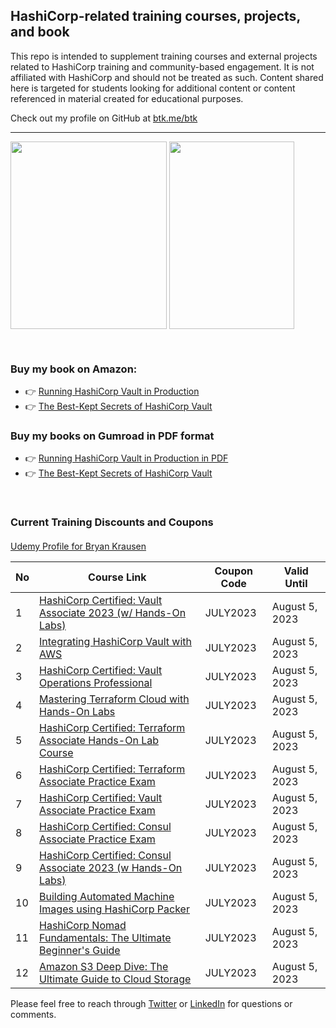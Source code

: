 ## HashiCorp-related training courses, projects, and book

This repo is intended to supplement training courses and external projects related to HashiCorp training and community-based engagement. It is not affiliated with HashiCorp and should not be treated as such. Content shared here is targeted for students looking for additional content or content referenced in material created for educational purposes.

Check out my profile on GitHub at [btk.me/btk](btk.me/btk)

*********************************************************************************

<a href="https://amzn.to/2UeUjAI"> <img align="center" alt="" src="https://images-na.ssl-images-amazon.com/images/I/41SXDY4t6-L._SX404_BO1,204,203,200_.jpg" width="250" height="300" /></a>
<a href="https://amzn.to/3HAw4pF"> <img align="center" alt="" src="https://m.media-amazon.com/images/I/41MY0+EHAbL._SX331_BO1,204,203,200_.jpg" width="200" height="300" /></a>

<br>

### **Buy my book on Amazon:**
- 👉 [Running HashiCorp Vault in Production](https://amzn.to/2UeUjAI)
- 👉 [The Best-Kept Secrets of HashiCorp Vault](https://amzn.to/3HAw4pF)

### **Buy my books on Gumroad in PDF format**
- 👉 [Running HashiCorp Vault in Production in PDF](https://gum.co/vaultbook/)
- 👉 [The Best-Kept Secrets of HashiCorp Vault](https://btkrausen.gumroad.com/l/secretsofvault)
<br>
 
### Current Training Discounts and Coupons

####

[Udemy Profile for Bryan Krausen](https://www.udemy.com/user/bryan-krausen/ "Udemy Profile")

| No  | Course Link | Coupon Code | Valid Until |
| --- | ----------- | ----------- | ----------- |
| 1 | [HashiCorp Certified: Vault Associate 2023 (w/ Hands-On Labs)](https://btk.me/v) | JULY2023 | August 5, 2023 |
| 2 | [Integrating HashiCorp Vault with AWS](https://btk.me/vaws) | JULY2023 | August 5, 2023 |
| 3 | [HashiCorp Certified: Vault Operations Professional](https://btk.me/vp) | JULY2023 | August 5, 2023 |
| 4 | [Mastering Terraform Cloud with Hands-On Labs](https://btk.me/tfc) | JULY2023 | August 5, 2023 |
| 5 | [HashiCorp Certified: Terraform Associate Hands-On Lab Course](https://btk.me/tfhol) | JULY2023 | August 5, 2023 |
| 6 | [HashiCorp Certified: Terraform Associate Practice Exam](https://btk.me/tf) | JULY2023 | August 5, 2023 |
| 7 | [HashiCorp Certified: Vault Associate Practice Exam](https://btk.me/vpe) | JULY2023 | August 5, 2023 |
| 8 | [HashiCorp Certified: Consul Associate Practice Exam](https://btk.me/cpe) | JULY2023 | August 5, 2023 |
| 9 | [HashiCorp Certified: Consul Associate 2023 (w Hands-On Labs)](https://btk.me/c) | JULY2023 | August 5, 2023 |
| 10 | [Building Automated Machine Images using HashiCorp Packer](https://btk.me/p) | JULY2023 | August 5, 2023 |
| 11 | [HashiCorp Nomad Fundamentals: The Ultimate Beginner's Guide](https://btk.me/n) | JULY2023 | August 5, 2023 |
| 12 | [Amazon S3 Deep Dive: The Ultimate Guide to Cloud Storage](https://btk.me/s3) | JULY2023 | August 5, 2023 |

Please feel free to reach through [Twitter](https://twitter.com/btkrausen) or [LinkedIn](https://www.linkedin.com/in/bryan-krausen-5ab8794/) for questions or comments.

